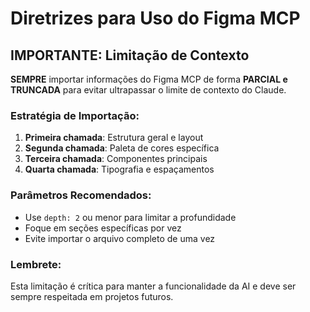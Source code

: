 # Diretrizes para Uso do Figma MCP

## IMPORTANTE: Limitação de Contexto

**SEMPRE** importar informações do Figma MCP de forma **PARCIAL e TRUNCADA** para evitar ultrapassar o limite de contexto do Claude.

### Estratégia de Importação:
1. **Primeira chamada**: Estrutura geral e layout
2. **Segunda chamada**: Paleta de cores específica
3. **Terceira chamada**: Componentes principais
4. **Quarta chamada**: Tipografia e espaçamentos

### Parâmetros Recomendados:
- Use `depth: 2` ou menor para limitar a profundidade
- Foque em seções específicas por vez
- Evite importar o arquivo completo de uma vez

### Lembrete:
Esta limitação é crítica para manter a funcionalidade da AI e deve ser sempre respeitada em projetos futuros.
